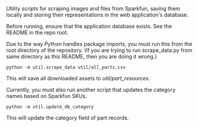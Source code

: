 Utility scripts for scraping images and files from Sparkfun,
saving them locally and storing their representations in the
web application's database.

Before running, ensure that the application database exists. See the README
in the repo root.

Due to the way Python handles package imports, you must run this from
the root directory of the repository. (If you are trying to run scrape_data.py
from same directory as this README, then you are doing it wrong.)

`python -m util.scrape_data util/all_parts.csv`

This will save all downloaded assets to _util/part\_resources_.

Currently, you must also run another script that updates the
category names based on Sparkfun SKUs.

`python -m util.update_db_category`

This will update the category field of part records.
